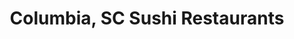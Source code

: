 ---
layout: city
title: Columbia, SC Sushi Restaurants
permalink: /south-carolina/columbia/
stateAbbr: SC
stateName: South Carolina
cityName: Columbia

---